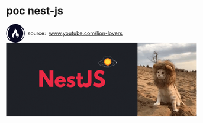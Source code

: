 # poc nest-js

<div style="display:flex;align-items:center;gap:8px;">
    <img src="./.readme/freecodecamp.png" width="50" height="50" style="border-radius: 50%;" />
    source: <a href=https://www.youtube.com/watch?v=GHTA143_b-s&t=231s">www.youtube.com/lion-lovers</a>
</div>

<div style="display:flex;">
    <img src="./.readme/nestjs.gif" width="355" height="200" />
    <img src="./.readme/lion.gif" width="200" height="200" />
</div>